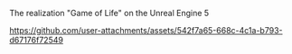 The realization "Game of Life" on the Unreal Engine 5

https://github.com/user-attachments/assets/542f7a65-668c-4c1a-b793-d67176f72549


